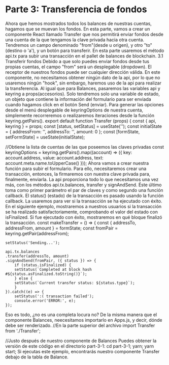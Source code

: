 # Parte 3: Transferencia de fondos
Ahora que hemos mostrados todos los balances de nuestras cuentas, hagamos que se muevan los fondos. En esta parte, vamos a crear un componente React llamado Transfer que nos permitirá enviar fondos desde una cuenta de la que tengamos la clave privada hacia otra cuenta. Tendremos un campo denominado "from"(desde u origen), y otro "to"(destino o 'a'), y un botón para transferir.
En esta parte usaremos el método api.tx para subir una transacción en el pallet de balances de blockchain.
3.1 Transferir fondos
Debido a que solo puedes enviar fondos desde tus propias cuentas, el campo "from" será un desplegable (dropdown). El receptor de nuestros fondos puede ser cualquier dirección válida.
En este componente, no necesitamos obtener ningún dato de la api, por lo que no usaremos ningún "hook", sin embargo, haremos uso de la api para realizar la transferencia. Al igual que para Balances, pasaremos las variables api y keyring a props(accesorios). Solo tendremos solo una variable de estado, un objeto que contiene la información del formulario para ser enviada cuando hagamos click en el botón Send (enviar).
Para generar las opciones desde el menú desplegable de keyringOptions de nuestra cuenta, simplemente recorreremos o realizaremos iteraciones desde la función keyring.getPairs().
export default function Transfer (props) {
  const { api, keyring } = props;
  const [status, setStatus] = useState('');
  const initialState = {
    addressFrom: '',
    addressTo: '',
    amount: 0
  };
  const [formState, setFormState] = useState(initialState);

  //Obtiene la lista de cuentas de las que poseemos las claves privadas
  const keyringOptions = keyring.getPairs().map((account) => ({
    key: account.address,
    value: account.address,
    text: account.meta.name.toUpperCase()
  }));
Ahora vamos a crear nuestra función para subir el formulario. Para ello, necesitaremos crear una transacción, entonces, la firmaremos con nuestra clave privada para, finalmente, enviarla. La api proporciona todo lo que necesitamos una vez más, con los métodos api.tx.balances, transfer y signAndSend. Éste último toma como primer parámetro el par de claves y como segundo una función callback.
El status() (estado) de la transacción es pasado usando la función callback. La usaremos para ver si la transacción se ha ejecutado con éxito. En el siguiente ejemplo, mostraremos a nuestros usuarios si la transacción se ha realizado satisfactoriamente, comprobando el valor del estado con isFinalized. Si fue ejecutado con éxito, mostraremos en qué bloque finalizó la transacción.
const makeTransfer = () => {
    const { addressTo, addressFrom, amount } = formState;
    const fromPair = keyring.getPair(addressFrom);

    setStatus('Sending...');

    api.tx.balances
    .transfer(addressTo, amount)
    .signAndSend(fromPair, ({ status }) => {
        if (status.isFinalized) {
        setStatus(`Completed at block hash #${status.asFinalized.toString()}`);
        } else {
        setStatus(`Current transfer status: ${status.type}`);
        }
    }).catch((e) => {
        setStatus(':( transaction failed');
        console.error('ERROR:', e);
    });
Eso es todo, ¿no es una completa locura no? De la misma manera que el componente Balances, neecesitamos importarlo en Apps.js, y decir, dónde debe ser renderizado.
//En la parte superior del archivo
import Transfer from './Transfer';

//Justo después de nuestro componente de Balances
<Transfer
    api={api}
    keyring={keyring}
/>
Puedes obtener la versión de este código en el directorio part-3-1:
cd part-3-1;
yarn;
yarn start;
Si ejecutas este ejemplo, encontrarás nuestro componente Transfer debajo de la tabla de Balance.